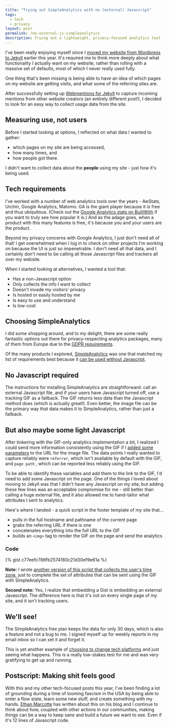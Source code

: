```yaml
---
title: "Trying out SimpleAnalytics with no (external) Javascript"
tags:
  - tech
  - privacy
layout: post
permalink: /no-external-js-simpleanalytics
description: Trying out a lightweight, privacy-focused analytics tool for my site after 15 years of Google Analytics bloatware.
---
```

I've been really enjoying myself since I [moved my website from Wordpress to Jekyll](/first-post-with-jekyll/) earlier this year. It's required me to think more deeply about what functionality I actually want on my website, rather than rolling with a massive set of defaults, most of which I never really used fully.

One thing that's been missing is being able to have an idea of which pages on my website are getting visits, and what some of the referring sites are. 

After successfully setting up [Webmentions for Jekyll](https://github.com/aarongustafson/jekyll-webmention_io) to capture incoming mentions from other website creators (an entirely different post!), I decided to look for an easy way to collect usage data from the site. 

## Measuring use, not users

Before I started looking at options, I reflected on what data I wanted to gather:

- which pages on my site are being accessed,
- how many times, and
- how people got there.

I didn't want to collect data about the **people** using my site - just how it's being used.

## Tech requirements

I've worked with a number of web analytics tools over the years - AwStats, Urchin, Google Analytics, Matomo. GA is the giant player because it is free and thus ubiquitous. (Check out the [Google Analytics stats on BuiltWith](https://trends.builtwith.com/analytics/Google-Analytics/) if you want to truly see how popular it is.) And as the adage goes, when a product with this many features is free, it's because you and your users are the product.

Beyond my privacy concerns with Google Analytics, I just don't need all of that! I get overwhelmed when I log in to check on other projects I'm working on because the UI is just so impenetrable. I don't need all that data, and I certainly don't need to be calling all those Javascript files and trackers all over my website.

When I started looking at alternatives, I wanted a tool that:

- Has a non-Javascript option
- Only collects the info I want to collect
- Doesn't invade my visitors' privacy
- Is hosted or easily hosted by me
- Is easy to use and understand
- Is low-cost

## Choosing SimpleAnalytics

I did some shopping around, and to my delight, there are some really fantastic options out there for privacy-respecting analytics packages, many of them from Europe due to the [GDPR requirements](https://gdpr-info.eu/).

Of the many products I explored, [SimpleAnalytics](https://www.simpleanalytics.com/) was one that matched my list of requirements best because it [can be used without Javascript](https://docs.simpleanalytics.com/without-javascript). 

## No Javascript required

The instructions for installing SimpleAnalytics are straightforward: call an external Javascript file, and if your users have Javascript turned off, use a tracking GIF as a fallback. The GIF returns less data than the Javascript method does (which is actually great!). Even better, the image file can be the primary way that data makes it to SimpleAnalytics, rather than just a fallback.

## But also maybe some light Javascript

After tinkering with the GIF-only analytics implementation a bit, I realized I could send more information consistently using the GIF if I [added some parameters](https://docs.simpleanalytics.com/without-javascript#:~:text=These%20are%20the%20values%20we%20can%E2%80%99t%20get%20with%20the%20pixel%20alone%3A) to the URL for the image file. The data points I really wanted to capture reliably were `referrer`, which isn't available by default with the GIF, and `page path` , which can be reported less reliably using the GIF.

To be able to identify these variables and add them to the link to the GIF, I'd need to add some Javascript on the page. One of the things I loved about moving to Jekyll was that I didn't have any Javascript on my site, but adding these few lines was an acceptable compromise for me - still better than calling a huge external file, and it also allowed me to hand-tailor what attributes I sent to analytics. 

Here's where I landed - a quick script in the footer template of my site that...

- pulls in the full hostname and pathname of the current page
- grabs the referring URL if there is one
- concatenates everything into the full URL to the GIF
- builds an `<img>` tag to render the GIF on the page and send the analytics

### Code

{% gist c77eefc786fb2574160c21d30ef9e61a %}

**Note:** I wrote [another version of this script that collects the user's time zone](https://gist.github.com/erinrwhite/c77eefc786fb2574160c21d30ef9e61a/70400a3976833bc29b83d0192f53b2a53aa1e4fe), just to complete the set of attributes that can be sent using the GIF with SimpleAnalytics. 

**Second note:** Yes, I realize that embedding a Gist is embedding an external Javascript. The difference here is that it's not on every single page of my site, and it isn't tracking users.

## We'll see!

The SimpleAnalytics free plan keeps the data for only 30 days, which is also a feature and not a bug to me. I signed myself up for weekly reports in my email inbox so I can set it and forget it.

This is yet another example of [choosing to change tech platforms](/goodbye-spotify) and just seeing what happens. This is a really low-stakes test for me and was very gratifying to get up and running. 

## Postscript: Making shit feels good

With this and my other tech-focused posts this year, I've been finding a lot of grounding during a time of looming fascism in the USA by being able to enter a flow state, learn some new stuff, and create something with my hands. [Ethan Marcotte](https://ethanmarcotte.com/wrote/parker/) has written about this on his blog and I continue to think about how, coupled with other actions in our communities, making things can be a way to keep sane and build a future we want to see. Even if it's 12 lines of Javascript code.